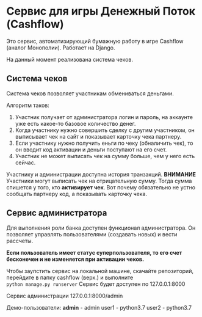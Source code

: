 # Сервис для игры Денежный Поток (Cashflow)

Это сервис, автоматизирующий бумажную работу в игре Cashflow (аналог Монополии).
Работает на Django.

На данный момент реализована система чеков.

## Система чеков

Система чеков позволяет участникам обмениваться деньгами.

Алгоритм таков: 
1. Участник получает от администратора логин и пароль, на аккаунте уже есть какое-то базовое количество денег.
2. Когда участнику нужно совершить сделку с другим участником, он выписывает чек на сайт и показывает карточку чека партнеру.
3. Если участнику нужно получить еньги по чеку (обналичить чек), то он вводит код активации и деньги поступают на его счет.
4. Участник не может выписать чек на сумму больше, чем у него есть сейчас.

Участнику и администрации доступна история транзакций.
<strong>ВНИМАНИЕ</strong> Участники могут выписать чек на отрицательную сумму. Тогда сумма спишется у того, кто <strong>активирует чек</strong>. Вот почему обязательно не устно сообщать партнеру код, а показывать карточку чека.

## Сервис администратора

Для выполнения роли банка доступен функционал администратора. Он позволяет управлять пользователями (создавать новых) и вести рассчеты.

<strong>Если пользователь имеет статус суперпользователя, то его счет бесконечен и не изменяется при активации чеков.</strong> 

Чтобы заупстить сервис на локальной машине, скачайте репозиторий, перейдите в папку cashflow (верх.) и выполните  
```python manage.py runserver```
Сервис будет доступен по 127.0.0.1:8000

Сервис администрации 127.0.0.1:8000/admin

Демо-пользователи:
<strong>admin</strong> - admin
user1 - python3.7
user2 - python3.7